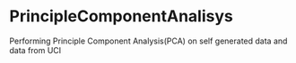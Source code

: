 # PrincipleComponentAnalisys
Performing Principle Component Analysis(PCA) on self generated data and data from UCI
